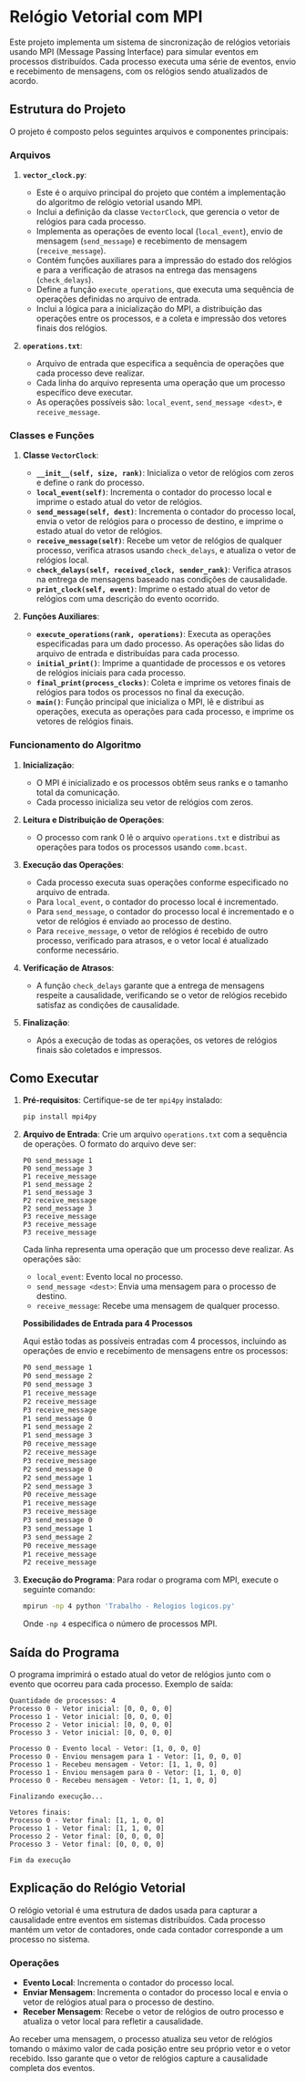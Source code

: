 # Relógio Vetorial com MPI

Este projeto implementa um sistema de sincronização de relógios vetoriais usando MPI (Message Passing Interface) para simular eventos em processos distribuídos. Cada processo executa uma série de eventos, envio e recebimento de mensagens, com os relógios sendo atualizados de acordo.

## Estrutura do Projeto

O projeto é composto pelos seguintes arquivos e componentes principais:

### Arquivos

1. **`vector_clock.py`**:
   - Este é o arquivo principal do projeto que contém a implementação do algoritmo de relógio vetorial usando MPI.
   - Inclui a definição da classe `VectorClock`, que gerencia o vetor de relógios para cada processo.
   - Implementa as operações de evento local (`local_event`), envio de mensagem (`send_message`) e recebimento de mensagem (`receive_message`).
   - Contém funções auxiliares para a impressão do estado dos relógios e para a verificação de atrasos na entrega das mensagens (`check_delays`).
   - Define a função `execute_operations`, que executa uma sequência de operações definidas no arquivo de entrada.
   - Inclui a lógica para a inicialização do MPI, a distribuição das operações entre os processos, e a coleta e impressão dos vetores finais dos relógios.

2. **`operations.txt`**:
   - Arquivo de entrada que especifica a sequência de operações que cada processo deve realizar.
   - Cada linha do arquivo representa uma operação que um processo específico deve executar.
   - As operações possíveis são: `local_event`, `send_message <dest>`, e `receive_message`.

### Classes e Funções

1. **Classe `VectorClock`**:
   - **`__init__(self, size, rank)`**: Inicializa o vetor de relógios com zeros e define o rank do processo.
   - **`local_event(self)`**: Incrementa o contador do processo local e imprime o estado atual do vetor de relógios.
   - **`send_message(self, dest)`**: Incrementa o contador do processo local, envia o vetor de relógios para o processo de destino, e imprime o estado atual do vetor de relógios.
   - **`receive_message(self)`**: Recebe um vetor de relógios de qualquer processo, verifica atrasos usando `check_delays`, e atualiza o vetor de relógios local.
   - **`check_delays(self, received_clock, sender_rank)`**: Verifica atrasos na entrega de mensagens baseado nas condições de causalidade.
   - **`print_clock(self, event)`**: Imprime o estado atual do vetor de relógios com uma descrição do evento ocorrido.

2. **Funções Auxiliares**:
   - **`execute_operations(rank, operations)`**: Executa as operações especificadas para um dado processo. As operações são lidas do arquivo de entrada e distribuídas para cada processo.
   - **`initial_print()`**: Imprime a quantidade de processos e os vetores de relógios iniciais para cada processo.
   - **`final_print(process_clocks)`**: Coleta e imprime os vetores finais de relógios para todos os processos no final da execução.
   - **`main()`**: Função principal que inicializa o MPI, lê e distribui as operações, executa as operações para cada processo, e imprime os vetores de relógios finais.

### Funcionamento do Algoritmo

1. **Inicialização**:
   - O MPI é inicializado e os processos obtêm seus ranks e o tamanho total da comunicação.
   - Cada processo inicializa seu vetor de relógios com zeros.

2. **Leitura e Distribuição de Operações**:
   - O processo com rank 0 lê o arquivo `operations.txt` e distribui as operações para todos os processos usando `comm.bcast`.

3. **Execução das Operações**:
   - Cada processo executa suas operações conforme especificado no arquivo de entrada.
   - Para `local_event`, o contador do processo local é incrementado.
   - Para `send_message`, o contador do processo local é incrementado e o vetor de relógios é enviado ao processo de destino.
   - Para `receive_message`, o vetor de relógios é recebido de outro processo, verificado para atrasos, e o vetor local é atualizado conforme necessário.

4. **Verificação de Atrasos**:
   - A função `check_delays` garante que a entrega de mensagens respeite a causalidade, verificando se o vetor de relógios recebido satisfaz as condições de causalidade.

5. **Finalização**:
   - Após a execução de todas as operações, os vetores de relógios finais são coletados e impressos.

## Como Executar

1. **Pré-requisitos**: Certifique-se de ter `mpi4py` instalado:
   ```bash
   pip install mpi4py
   ```

2. **Arquivo de Entrada**: Crie um arquivo `operations.txt` com a sequência de operações. O formato do arquivo deve ser:

   ```
   P0 send_message 1
   P0 send_message 3
   P1 receive_message
   P1 send_message 2
   P1 send_message 3
   P2 receive_message
   P2 send_message 3
   P3 receive_message
   P3 receive_message
   P3 receive_message
   ```

   Cada linha representa uma operação que um processo deve realizar. As operações são:

   - `local_event`: Evento local no processo.
   - `send_message <dest>`: Envia uma mensagem para o processo de destino.
   - `receive_message`: Recebe uma mensagem de qualquer processo.

   **Possibilidades de Entrada para 4 Processos**

   Aqui estão todas as possíveis entradas com 4 processos, incluindo as operações de envio e recebimento de mensagens entre os processos:

   ```txt
   P0 send_message 1
   P0 send_message 2
   P0 send_message 3
   P1 receive_message
   P2 receive_message
   P3 receive_message
   P1 send_message 0
   P1 send_message 2
   P1 send_message 3
   P0 receive_message
   P2 receive_message
   P3 receive_message
   P2 send_message 0
   P2 send_message 1
   P2 send_message 3
   P0 receive_message
   P1 receive_message
   P3 receive_message
   P3 send_message 0
   P3 send_message 1
   P3 send_message 2
   P0 receive_message
   P1 receive_message
   P2 receive_message
   ```

3. **Execução do Programa**: Para rodar o programa com MPI, execute o seguinte comando:

   ```bash
   mpirun -np 4 python 'Trabalho - Relogios logicos.py'
   ```

   Onde `-np 4` especifica o número de processos MPI.

## Saída do Programa

O programa imprimirá o estado atual do vetor de relógios junto com o evento que ocorreu para cada processo. Exemplo de saída:

```
Quantidade de processos: 4
Processo 0 - Vetor inicial: [0, 0, 0, 0]
Processo 1 - Vetor inicial: [0, 0, 0, 0]
Processo 2 - Vetor inicial: [0, 0, 0, 0]
Processo 3 - Vetor inicial: [0, 0, 0, 0]

Processo 0 - Evento local - Vetor: [1, 0, 0, 0]
Processo 0 - Enviou mensagem para 1 - Vetor: [1, 0, 0, 0]
Processo 1 - Recebeu mensagem - Vetor: [1, 1, 0, 0]
Processo 1 - Enviou mensagem para 0 - Vetor: [1, 1, 0, 0]
Processo 0 - Recebeu mensagem - Vetor: [1, 1, 0, 0]

Finalizando execução...

Vetores finais:
Processo 0 - Vetor final: [1, 1, 0, 0]
Processo 1 - Vetor final: [1, 1, 0, 0]
Processo 2 - Vetor final: [0, 0, 0, 0]
Processo 3 - Vetor final: [0, 0, 0, 0]

Fim da execução
```

## Explicação do Relógio Vetorial

O relógio vetorial é uma estrutura de dados usada para capturar a causalidade entre eventos em sistemas distribuídos. Cada processo mantém um vetor de contadores, onde cada contador corresponde a um processo no sistema.

### Operações

- **Evento Local**: Incrementa o contador do processo local.
- **Enviar Mensagem**: Incrementa o contador do processo local e envia o vetor de relógios atual para o processo de destino.
- **Receber Mensagem**: Recebe o vetor de relógios de outro processo e atualiza o vetor local para refletir a causalidade.

Ao receber uma mensagem, o processo atualiza seu vetor de relógios tomando o máximo valor de cada posição entre seu próprio vetor e o vetor recebido. Isso garante que o vetor de relógios capture a causalidade completa dos eventos.